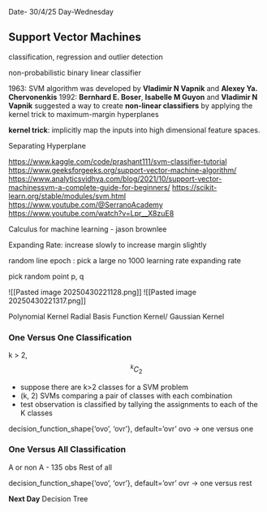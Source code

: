 Date- 30/4/25
Day-Wednesday

## Support Vector Machines
classification, regression and outlier detection

non-probabilistic binary linear classifier

1963: SVM algorithm was developed by **Vladimir N Vapnik** and **Alexey Ya. Chervonenkis**
1992: **Bernhard E. Boser**, **Isabelle M Guyon** and **Vladimir N Vapnik** suggested a way to create **non-linear classifiers** by applying the kernel trick to maximum-margin hyperplanes

**kernel trick**: implicitly map the inputs into high dimensional feature spaces. 

Separating Hyperplane

https://www.kaggle.com/code/prashant111/svm-classifier-tutorial
https://www.geeksforgeeks.org/support-vector-machine-algorithm/
https://www.analyticsvidhya.com/blog/2021/10/support-vector-machinessvm-a-complete-guide-for-beginners/
https://scikit-learn.org/stable/modules/svm.html
https://www.youtube.com/@SerranoAcademy
https://www.youtube.com/watch?v=Lpr__X8zuE8

Calculus for machine learning - jason brownlee

Expanding Rate: increase slowly to increase margin slightly

random line
epoch : pick a large no 1000
learning rate
expanding rate

pick random point p, q

![[Pasted image 20250430221128.png]]
![[Pasted image 20250430221317.png]]

Polynomial Kernel
Radial Basis Function Kernel/ Gaussian Kernel 


### One Versus One Classification

k > 2,  
$$^kC_2$$
- suppose there are k>2 classes for a SVM problem
- (k, 2) SVMs comparing a pair of classes with each combination
- test observation is classified by tallying the assignments to each of the K classes

decision_function_shape{‘ovo’, ‘ovr’}, default=’ovr’
ovo -> one versus one
### One Versus All Classification

A or non A - 135 obs
Rest of all

decision_function_shape{‘ovo’, ‘ovr’}, default=’ovr’
ovr -> one versus rest

**Next Day**
Decision Tree


















